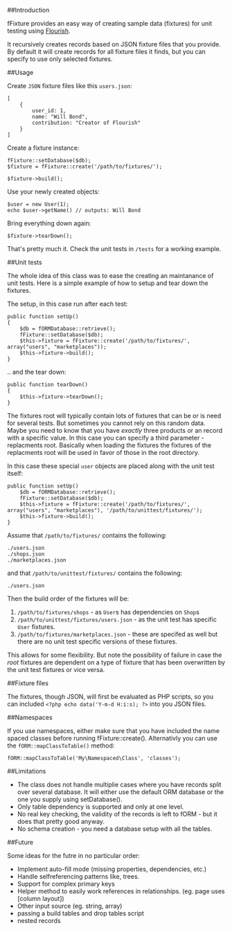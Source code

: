 ##Introduction

fFixture provides an easy way of creating sample data (fixtures) for unit testing using [Flourish](http://flourishlib.com).

It recursively creates records based on JSON fixture files that you provide. By default it will create records for all fixture files it finds, but you can specify to use only selected fixtures.


##Usage

Create `JSON` fixture files like this `users.json`:

	[
		{
			user_id: 1,
			name: "Will Bond",
			contribution: "Creator of Flourish"
		}
	]
	
Create a fixture instance:

	fFixture::setDatabase($db);
	$fixture = fFixture::create('/path/to/fixtures/');
	
	$fixture->build();
	
Use your newly created objects:
	
	$user = new User(1);
	echo $user->getName() // outputs: Will Bond

Bring everything down again:

	$fixture->tearDown();
	
That's pretty much it. Check the unit tests in `/tests` for a working example.

##Unit tests

The whole idea of this class was to ease the creating an maintanance of unit tests. Here is a simple example of how to setup and tear down the fixtures.

The setup, in this case run after each test:

    public function setUp()
    {
        $db = fORMDatabase::retrieve();
        fFixture::setDatabase($db);
        $this->fixture = fFixture::create('/path/to/fixtures/', array("users", "marketplaces"));
        $this->fixture->build();
    }

.. and the tear down:
    
    public function tearDown()
    {
		$this->fixture->tearDown();
    }

The fixtures root will typically contain lots of fixtures that can be or is need for several tests. But sometimes you cannot rely on this random data. Maybe you need to know that you have _exactly_ three products or an record with a specific value. In this case you can specify a third parameter - replacments root. Basically when loading the fixtures the fixtures of the replacments root will be used in favor of those in the root directory.

In this case these special `user` objects are placed along with the unit test itself:

	public function setUp()
        $db = fORMDatabase::retrieve();
        fFixture::setDatabase($db);
        $this->fixture = fFixture::create('/path/to/fixtures/', array("users", "marketplaces"), '/path/to/unittest/fixtures/');
        $this->fixture->build();
	}

Assume that `/path/to/fixtures/` contains the following:

    ./users.json
	./shops.json
	./marketplaces.json
	
and that `/path/to/unittest/fixtures/` contains the following:

	./users.json
	
Then the build order of the fixtures will be:

1. `/path/to/fixtures/shops` - as `User`s has dependencies on `Shop`s
2. `/path/to/unittest/fixtures/users.json` - as the unit test has specific `User` fixtures.
3. `/path/to/fixtures/marketplaces.json` - these are specifed as well but there are no unit test specific versions of these fixtures.

This allows for some flexibility. But note the possibility of failure in case the _root_ fixtures are dependent on a type of fixture that has been overwritten by the unit test fixtures or vice versa.
	
##Fixture files

The fixtures, though JSON, will first be evaluated as PHP scripts, so you can included `<?php echo data('Y-m-d H:i:s); ?>` into you JSON files.

##Namespaces

If you use namespaces, either make sure that you have included the name spaced classes before running fFixture::create(). Alternativly you can use
the `fORM::mapClassToTable()` method:

	fORM::mapClassToTable('My\Namespaced\Class', 'classes');

##Limitations

* The class does not handle multiplie cases where you have records split over several database. It will either use the default ORM database or the one you supply using setDatabase().
* Only table dependency is supported and only at one level.
* No real key checking, the validity of the records is left to fORM - but it does that pretty good anyway.
* No schema creation - you need a database setup with all the tables.

##Future

Some ideas for the futre in no particular order:

 - Implement auto-fill mode (missing properties, dependencies, etc.)
 - Handle selfreferencing patterns like, trees.
 - Support for complex primary keys
 - Helper method to easily work references in relationships. (eg. page uses [column layout])
 - Other input source (eg. string, array)
 - passing a build tables and drop tables script
 - nested records